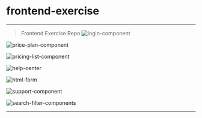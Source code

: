 # frontend-exercise

---

> Frontend Exercise Repo
>![login-component](https://user-images.githubusercontent.com/84992900/124680161-7c999000-dece-11eb-9208-6a21c05be709.png)

![price-plan-component](https://user-images.githubusercontent.com/84992900/124680188-891de880-dece-11eb-985a-41d376bb132c.png)

![pricing-list-component](https://user-images.githubusercontent.com/84992900/124680198-8b804280-dece-11eb-8f2d-4d8f2f2049d2.png)

![help-center](https://user-images.githubusercontent.com/84992900/124680205-9044f680-dece-11eb-9d8e-784d44597324.png)

![html-form](https://user-images.githubusercontent.com/84992900/124680215-9509aa80-dece-11eb-9144-e4ae31e7af27.png)

![support-component](https://user-images.githubusercontent.com/84992900/124680221-9935c800-dece-11eb-9724-97794be69229.png)

![search-filter-components](https://user-images.githubusercontent.com/84992900/124680229-9b982200-dece-11eb-878c-1a6af05ddd6c.png)


---
